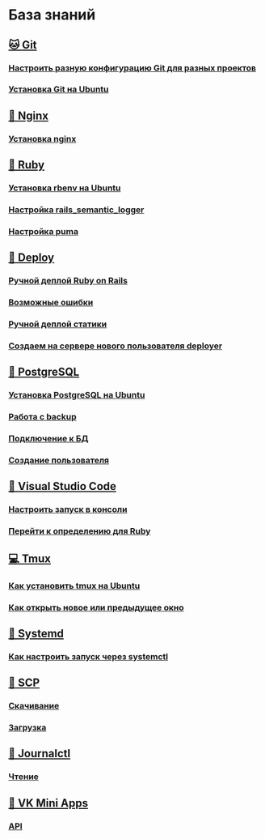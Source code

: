 # База знаний

## [🐱 Git](git)
### [Настроить разную конфигурацию Git для разных проектов](git/config.md)
### [Установка Git на Ubuntu](git/install.md)
## [🤖 Nginx](nginx)
### [Установка nginx](nginx/install.md)
## [💎 Ruby](ruby/README.md)
### [Установка rbenv на Ubuntu](ruby/install.md)
### [Настройка rails_semantic_logger](ruby/semantic_logger.md)
### [Настройка puma](ruby/puma.md)
## [🚀 Deploy](deploy/README.md)
### [Ручной деплой Ruby on Rails](deploy/handmade.md)
### [Возможные ошибки](deploy/emergency.md)
### [Ручной деплой статики](deploy/static.md)
### [Создаем на сервере нового пользователя deployer](deploy/deployer.md)
## [🐘 PostgreSQL](postgresql/README.md)
### [Установка PostgreSQL на Ubuntu](postgresql/install.md)
### [Работа с backup](postgresql/backup.md)
### [Подключение к БД](postgresql/connect.md)
### [Создание пользователя](postgresql/create_user.md)
## [📑 Visual Studio Code](vscode/README.md)
### [Настроить запуск в консоли](vscode/setting.md)
### [Перейти к определению для Ruby](vscode/navigate_ruby.md)
## [💻 Tmux](tmux/README.md)
### [Как установить tmux на Ubuntu](tmux/install.md)
### [Как открыть новое или предыдущее окно](tmux/comand.md)
## [🔧 Systemd](systemd/README.md)
### [Как настроить запуск через systemctl](systemd/start.md)
## [🚚 SCP](scp/README.md)
### [Скачивание](scp/download.md)
### [Загрузка](scp/upload.md)
## [📔 Journalctl](journalctl/README.md)
### [Чтение](journalctl/read.md)
## [📱 VK Mini Apps](vkminiapps/README.md)
### [API](vkminiapps/api.md)